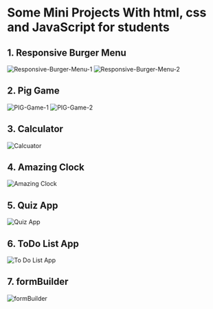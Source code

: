 <h1>Some Mini Projects With html, css and JavaScript for students</h1>

<h2>1. Responsive Burger Menu</h2>

![Responsive-Burger-Menu-1](https://github.com/AmirFarhadi83/JS-TA-projects/assets/139977859/68ddd8b9-c63c-4ea5-a83d-ac967c26b29e)
![Responsive-Burger-Menu-2](https://github.com/AmirFarhadi83/JS-TA-projects/assets/139977859/2eab3e2d-4e20-4e02-beec-f8c1e2ac9cf1)

<h2>2. Pig Game</h2>

![PIG-Game-1](https://github.com/AmirFarhadi83/JS-TA-projects/assets/139977859/30636bdb-7f2c-4f2a-abc0-e4e409be97d8)
![PIG-Game-2](https://github.com/AmirFarhadi83/JS-TA-projects/assets/139977859/5ca5b7d5-43fd-422e-bacf-02e5598f4558)

<h2>3. Calculator</h2>

![Calcuator](https://github.com/AmirFarhadi83/JS-TA-projects/assets/139977859/82ea7f7e-0728-4307-912c-bac362e22bc4)

<h2>4. Amazing Clock</h2>

![Amazing Clock](https://github.com/AmirFarhadi83/JS-TA-projects/assets/139977859/167ef5e3-c84f-4364-8c8c-2bc603c48b6a)

<h2>5. Quiz App</h2>

![Quiz App](https://github.com/AmirFarhadi83/JS-TA-projects/assets/139977859/49f99e5c-d6f7-4f1f-a433-53e1f9857b7b)

<h2>6. ToDo List App</h2>

![To Do List App](https://github.com/AmirFarhadi83/JS-TA-projects/assets/139977859/cf9938cb-25b8-45ac-9d3c-29623f7794d7)

<h2>7. formBuilder</h2>

![formBuilder](https://github.com/AmirFarhadi83/JS-TA-projects/assets/139977859/42adaa6b-2ac4-4301-9541-fd570c5c4314)

